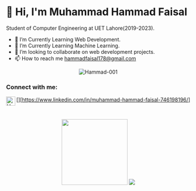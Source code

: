 # 👋 Hi, I'm Muhammad Hammad Faisal
Student of Computer Engineering at UET Lahore(2019-2023).
- 👀 I’m Currently Learning Web Development.
- 🌱 I’m Currently Learning Machine Learning.
- 💞️ I’m looking to collaborate on web development projects.
- 📫 How to reach me hammadfaisal178@gmail.com  

<p align="center"> <img src="https://komarev.com/ghpvc/?username=Hammad-001" alt="Hammad-001" /> </p>


### Connect with me:

[<img align="left" alt="Hammad-001 | LinkedIn" width="25px" src="https://cdn.jsdelivr.net/npm/simple-icons@v3/icons/linkedin.svg" />][https://www.linkedin.com/in/muhammad-hammad-faisal-746198196/]

<br />


<p align="center">
    <img height="180em" src="https://github-readme-streak-stats.herokuapp.com/?user=Hammad-001&theme=dark&hide_border=true&background=0D1117&stroke=0000&count_private=true&include_all_commits=true" />
    <img src="https://activity-graph.herokuapp.com/graph?username=Hammad-001&count_private=true&hide_border=true&bg_color=0d1117&theme=github" />
</p>
<!---
Hammad-001/Hammad-001 is a ✨ special ✨ repository because its `README.md` (this file) appears on your GitHub profile.
You can click the Preview link to take a look at your changes.
--->
